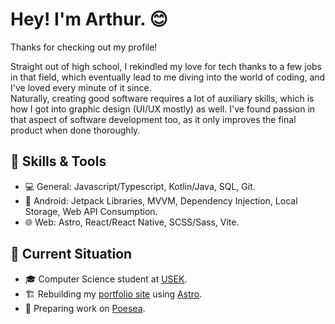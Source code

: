 # Hey! I'm Arthur. 😊

Thanks for checking out my profile!

Straight out of high school, I rekindled my love for tech thanks to a few jobs in that field, which eventually lead to me diving into the world of coding, and I've loved every minute of it since.<br>
Naturally, creating good software requires a lot of auxiliary skills, which is how I got into graphic design (UI/UX mostly) as well. I've found passion in that aspect of software development too, as it only improves the final product when done thoroughly.

## 🔧 Skills & Tools

- 💻 General: Javascript/Typescript, Kotlin/Java, SQL, Git.
- 🤖 Android: Jetpack Libraries, MVVM, Dependency Injection, Local Storage, Web API Consumption.
- 🌐 Web: Astro, React/React Native, SCSS/Sass, Vite.

## 🌱 Current Situation

- 🎓 Computer Science student at [USEK](https://www.usek.edu.lb/en/home).
- 🏗️ Rebuilding my [portfolio site](https://github.com/ArthurKasparian/portfolio.frontend) using [Astro](https://astro.build).
- 📓 Preparing work on [Poesea](https://github.com/ArthurKasparian/poesea.frontend).
